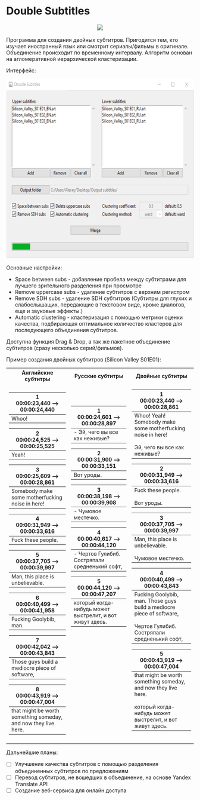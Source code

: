 # Double Subtitles

<p align="center">
  <img height=150 src="https://github.com/alexeykorevin/DoubleSubtitles/blob/master/DoubleSubtitles.ico">
</p>

Программа для создания двойных субтитров. Пригодится тем, кто изучает иностранный язык или смотрит сериалы/фильмы в оригинале. Объединение происходит по временному интервалу. Алгоритм основан на агломеративной иерархической кластеризации.

Интерфейс:
<p align="center">
  <img height=480 src="https://github.com/alexeykorevin/DoubleSubtitles/blob/master/Interface.png">
</p>

Основные настройки:
- Space between subs - добавление пробела между субтитрами для лучшего зрительного разделения при просмотре
- Remove uppercase subs - удаление субтитров с верхним регистром
- Remove SDH subs - удаление SDH субтитров (Субтитры для глухих и слабослышащих, передающие в текстовом виде, кроме диалогов, еще и звуковые эффекты.)
- Automatic clustering - кластеризация с помощью метрики оценки качества, подбирающая оптимальное количество кластеров для последующего объединения субтитров.

Доступна функция Drag & Drop, а так же пакетное объединение субтитров (сразу несколько серий/фильмов).


Пример создания двойных субтитров (Silicon Valley S01E01):

<table>
<tr><th>Английские субтитры</th><th>Русские субтитры</th><th>Двойные субтитры</th></tr>
<tr><td>

|1<br>00:00:23,440 --> 00:00:24,440|
|-|
|Whoo!|

|2<br>00:00:24,525 --> 00:00:25,525|
|-|
|Yeah!|

|3<br>00:00:25,609 --> 00:00:28,861|
|-|
|Somebody make some motherfucking noise in here!|

|4<br>00:00:31,949 --> 00:00:33,616|
|-|
|Fuck these people.|

|5<br>00:00:37,705 --> 00:00:39,997|
|-|
|Man, this place is unbelievable.|

|6<br>00:00:40,499 --> 00:00:41,958|
|-|
|Fucking Goolybib, man.|

|7<br>00:00:42,042 --> 00:00:43,843|
|-|
|Those guys build a mediocre piece of software,|

|8<br>00:00:43,919 --> 00:00:47,004|
|-|
|that might be worth something someday, and now they live here.|

</td><td>

|1<br>00:00:24,601 --> 00:00:28,897|
|-|
|- Эй, чего вы все как неживые?|

|2<br>00:00:31,900 --> 00:00:33,151|
|-|
|Вот уроды.|

|3<br>00:00:38,198 --> 00:00:39,908|
|-|
|- Чумовое местечко.|

|4<br>00:00:40,617 --> 00:00:44,120|
|-|
|- Чертов Гулибиб. Состряпали средненький софт,|

|5<br>00:00:44,120 --> 00:00:47,207|
|-|
|который когда-нибудь может выстрелит, и вот живут здесь.|

<br><br><br><br><br><br><br><br><br><br><br><br><br><br>
</td><td>

|1<br>00:00:23,440 --> 00:00:28,861|
|-|
|Whoo! Yeah! Somebody make some motherfucking noise in here!<br><br>Эй, чего вы все как неживые?|

|2<br>00:00:31,949 --> 00:00:33,616|
|-|
|Fuck these people.<br><br>Вот уроды.|

|3<br>00:00:37,705 --> 00:00:39,997|
|-|
|Man, this place is unbelievable.<br><br>Чумовое местечко.|

|4<br>00:00:40,499 --> 00:00:43,843|
|-|
|Fucking Goolybib, man. Those guys build a mediocre piece of software,<br><br>Чертов Гулибиб. Состряпали средненький софт,|

|5<br>00:00:43,919 --> 00:00:47,004|
|-|
|that might be worth something someday, and now they live here.<br><br>который когда-нибудь может выстрелит, и вот живут здесь.|

<br>
</td></tr></table>

Дальнейшие планы:
- [ ] Улучшение качества субтитров с помощью разделения объединенных субтитров по предложениям
- [ ] Перевод субтитров, не вошедших в объединение, на основе Yandex Translate API
- [ ] Создание веб-сервиса для онлайн доступа

